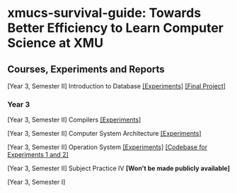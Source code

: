 # xmucs-survival-guide: Towards Better Efficiency to Learn Computer Science at XMU

## Courses, Experiments and Reports
[Year 3, Semester II] Introduction to Database [[Experiments]](https://github.com/SmartPolarBear/database-xmu-cs2023) [[Final Project]](https://github.com/SmartPolarBear/grade_management_client)

### Year 3

[Year 3, Semester II] Compilers [[Experiments]](https://github.com/SmartPolarBear/compiler-csxmu-2023)

[Year 3, Semester II] Computer System Architecture [[Experiments]](https://github.com/SmartPolarBear/sysarch-csxmu-2023)

[Year 3, Semester II] Operation System [[Experiments]](https://github.com/SmartPolarBear/os-csxmu-2023) [[Codebase for Experiments 1 and 2]](https://github.com/SmartPolarBear/nachos-csxmu-2023)

[Year 3, Semester II] Subject Practice IV **[Won't be made publicly available]**

[Year 3, Semester I] 
